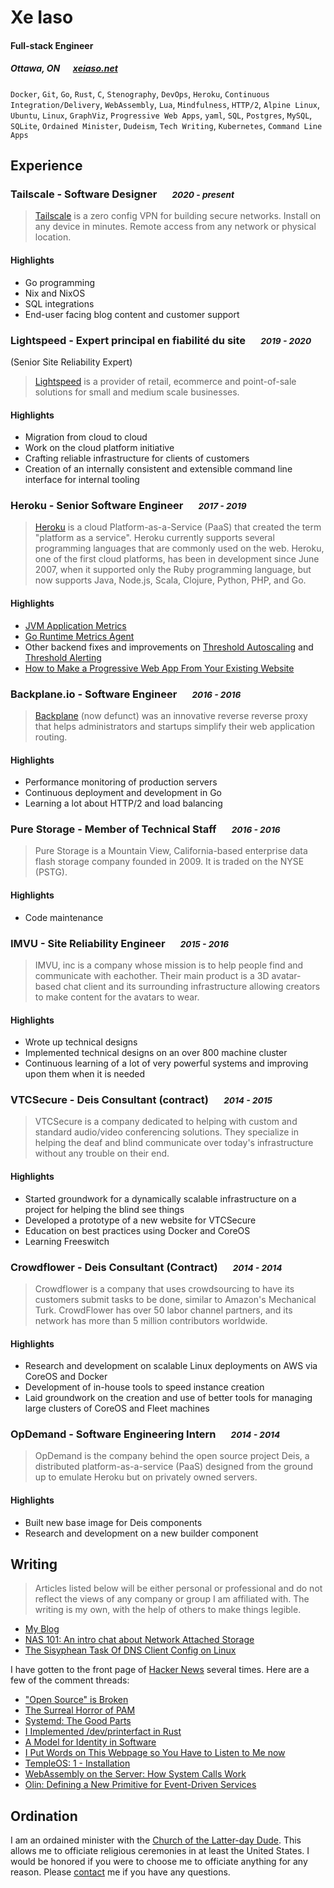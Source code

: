 # Xe Iaso

#### Full-stack Engineer

##### Ottawa, ON &emsp; [xeiaso.net][homepage]

`Docker`, `Git`, `Go`, `Rust`, `C`, `Stenography`, `DevOps`, `Heroku`, `Continuous
Integration/Delivery`, `WebAssembly`, `Lua`, `Mindfulness`, `HTTP/2`, `Alpine
Linux`, `Ubuntu`, `Linux`, `GraphViz`, `Progressive Web Apps`, `yaml`, `SQL`,
`Postgres`, `MySQL`, `SQLite`, `Ordained Minister`, `Dudeism`, `Tech Writing`,
`Kubernetes`, `Command Line Apps`

## Experience

### Tailscale - Software Designer &emsp; <small>*2020 - present*</small>

> [Tailscale][tailscale] is a zero config VPN for building secure networks.
> Install on any device in minutes. Remote access from any network or physical
> location.

#### Highlights

- Go programming
- Nix and NixOS
- SQL integrations
- End-user facing blog content and customer support

### Lightspeed - Expert principal en fiabilité du site &emsp; <small>*2019 - 2020*</small>

(Senior Site Reliability Expert)

> [Lightspeed][lightspeedhq] is a provider of retail, ecommerce and
> point-of-sale solutions for small and medium scale businesses. 

#### Highlights

- Migration from cloud to cloud
- Work on the cloud platform initiative
- Crafting reliable infrastructure for clients of customers
- Creation of an internally consistent and extensible command line interface for
  internal tooling

### Heroku - Senior Software Engineer &emsp; <small>*2017 - 2019*</small>

> [Heroku][heroku] is a cloud Platform-as-a-Service (PaaS) that created the term
> "platform as a service". Heroku currently supports several programming
> languages that are commonly used on the web. Heroku, one of the first cloud
> platforms, has been in development since June 2007, when it supported only the
> Ruby programming language, but now supports Java, Node.js, Scala, Clojure,
> Python, PHP, and Go. 

#### Highlights

- [JVM Application Metrics](https://devcenter.heroku.com/changelog-items/1133)
- [Go Runtime Metrics
  Agent](https://github.com/heroku/x/tree/master/runtime-metrics)
- Other backend fixes and improvements on [Threshold
  Autoscaling](https://blog.heroku.com/heroku-autoscaling) and [Threshold
  Alerting](https://devcenter.heroku.com/articles/metrics#threshold-alerting)
- [How to Make a Progressive Web App From Your Existing
  Website](https://blog.heroku.com/how-to-make-progressive-web-app)

### Backplane.io - Software Engineer &emsp; <small>*2016 - 2016*</small>

> [Backplane](https://backplane.io) (now defunct) was an innovative reverse reverse proxy that
> helps administrators and startups simplify their web application routing.

#### Highlights

- Performance monitoring of production servers
- Continuous deployment and development in Go
- Learning a lot about HTTP/2 and load balancing

### Pure Storage - Member of Technical Staff &emsp; <small>*2016 - 2016*</small>

> Pure Storage is a Mountain View, California-based enterprise data flash storage
> company founded in 2009. It is traded on the NYSE (PSTG).

#### Highlights

- Code maintenance

### IMVU - Site Reliability Engineer &emsp; <small>*2015 - 2016*</small>

> IMVU, inc is a company whose mission is to help people find and communicate
> with eachother. Their main product is a 3D avatar-based chat client and its
> surrounding infrastructure allowing creators to make content for the avatars
> to wear.

#### Highlights

- Wrote up technical designs
- Implemented technical designs on an over 800 machine cluster
- Continuous learning of a lot of very powerful systems and improving upon them
  when it is needed 

### VTCSecure - Deis Consultant (contract) &emsp; <small>*2014 - 2015*</small>

> VTCSecure is a company dedicated to helping with custom and standard
> audio/video conferencing solutions. They specialize in helping the deaf and
> blind communicate over today's infrastructure without any trouble on their end.

#### Highlights

- Started groundwork for a dynamically scalable infrastructure on a project for
  helping the blind see things 
- Developed a prototype of a new website for VTCSecure
- Education on best practices using Docker and CoreOS
- Learning Freeswitch

### Crowdflower - Deis Consultant (Contract) &emsp; <small>*2014 - 2014*</small>

> Crowdflower is a company that uses crowdsourcing to have its customers submit
> tasks to be done, similar to Amazon's Mechanical Turk. CrowdFlower has over 50
> labor channel partners, and its network has more than 5 million contributors
> worldwide.

#### Highlights

- Research and development on scalable Linux deployments on AWS via CoreOS and
  Docker
- Development of in-house tools to speed instance creation
- Laid groundwork on the creation and use of better tools for managing large
  clusters of CoreOS and Fleet machines

### OpDemand - Software Engineering Intern &emsp; <small>*2014 - 2014*</small>

> OpDemand is the company behind the open source project Deis, a distributed
> platform-as-a-service (PaaS) designed from the ground up to emulate Heroku but
> on privately owned servers.

#### Highlights

- Built new base image for Deis components
- Research and development on a new builder component

## Writing

> Articles listed below will be either personal or professional and do not
> reflect the views of any company or group I am affiliated with. The writing is
> my own, with the help of others to make things legible.

- [My Blog](https://xeiaso.net/blog)
- [NAS 101: An intro chat about Network Attached
  Storage](https://tailscale.com/blog/nas-101/)
- [The Sisyphean Task Of DNS Client Config on
  Linux](https://tailscale.com/blog/sisyphean-dns-client-linux/)

I have gotten to the front page of [Hacker News](https://news.ycombinator.com) several times. Here are a few of the comment threads:

- ["Open Source" is Broken](https://news.ycombinator.com/item?id=29522941)
- [The Surreal Horror of PAM](https://news.ycombinator.com/item?id=29167560)
- [Systemd: The Good Parts](https://news.ycombinator.com/item?id=27175960)
- [I Implemented /dev/printerfact in
  Rust](https://news.ycombinator.com/item?id=26845355)
- [A Model for Identity in Software](https://news.ycombinator.com/item?id=25978511)
- [I Put Words on This Webpage so You Have to Listen to Me now](https://news.ycombinator.com/item?id=18577758)
- [TempleOS: 1 - Installation](https://news.ycombinator.com/item?id=19961082)
- [WebAssembly on the Server: How System Calls Work](https://news.ycombinator.com/item?id=20066204)
- [Olin: Defining a New Primitive for Event-Driven Services](https://news.ycombinator.com/item?id=17896307)

## Ordination

I am an ordained minister with the [Church of the Latter-day Dude](https://dudeism.com). This allows me to officiate religious ceremonies in at least the United States. I would be honored if you were to choose me to officiate anything for any reason. Please [contact](/contact) me if you have any questions.

[homepage]: https://xeiaso.net
[twitter]: https://twitter.com/theprincessxena
[twit]: http://cdn-careers.sstatic.net/careers/Img/icon-twitter.png?v=b1bd58ad2034
[heroku]: https://www.heroku.com
[lightspeedhq]: https://www.lightspeedhq.com
[tailscale]: https://tailscale.com/
